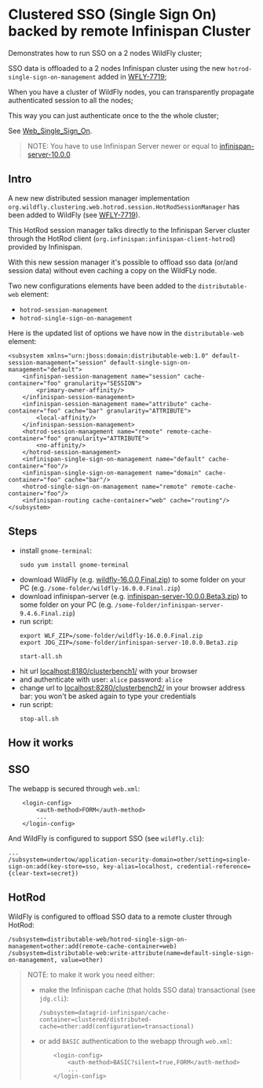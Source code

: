 # Clustered SSO (Single Sign On) backed by remote Infinispan Cluster

Demonstrates how to run SSO on a 2 nodes WildFly cluster;

SSO data is offloaded to a 2 nodes Infinispan cluster using the new `hotrod-single-sign-on-management` added in [WFLY-7719](https://issues.jboss.org/browse/WFLY-7719);

When you have a cluster of WildFly nodes, you can transparently propagate authenticated session to all the nodes;

This way you can just authenticate once to the the whole cluster;

See [Web_Single_Sign_On](https://docs.wildfly.org/16/WildFly_Elytron_Security.html#Web_Single_Sign_On).

> NOTE: You have to use Infinispan Server newer or equal to [infinispan-server-10.0.0](http://downloads.jboss.org/infinispan/10.0.0.Beta3/infinispan-server-10.0.0.Beta3.zip)

## Intro

A new new distributed session manager implementation `org.wildfly.clustering.web.hotrod.session.HotRodSessionManager` has been added to WildFly
(see [WFLY-7719](https://issues.jboss.org/browse/WFLY-7719)).

This HotRod session manager talks directly to the Infinispan Server cluster through the HotRod client (`org.infinispan:infinispan-client-hotrod`)
provided by Infinispan.

With this new session manager it's possible to offload sso data (or/and session data) without even caching a copy on the WildFLy node.

Two new configurations elements have been added to the `distributable-web` element:

 * `hotrod-session-management`
 * `hotrod-single-sign-on-management`

Here is the updated list of options we have now in the `distributable-web` element:

```
<subsystem xmlns="urn:jboss:domain:distributable-web:1.0" default-session-management="session" default-single-sign-on-management="default">
    <infinispan-session-management name="session" cache-container="foo" granularity="SESSION">
        <primary-owner-affinity/>
    </infinispan-session-management>
    <infinispan-session-management name="attribute" cache-container="foo" cache="bar" granularity="ATTRIBUTE">
        <local-affinity/>
    </infinispan-session-management>
    <hotrod-session-management name="remote" remote-cache-container="foo" granularity="ATTRIBUTE">
        <no-affinity/>
    </hotrod-session-management>
    <infinispan-single-sign-on-management name="default" cache-container="foo"/>
    <infinispan-single-sign-on-management name="domain" cache-container="foo" cache="bar"/>
    <hotrod-single-sign-on-management name="remote" remote-cache-container="foo"/>
    <infinispan-routing cache-container="web" cache="routing"/>
</subsystem>
```

## Steps

- install `gnome-terminal`:
  ```
  sudo yum install gnome-terminal
  ```
- download WildFly (e.g. [wildfly-16.0.0.Final.zip](https://download.jboss.org/wildfly/16.0.0.Beta1/wildfly-16.0.0.Final.zip)) to some folder on your PC (e.g. `/some-folder/wildfly-16.0.0.Final.zip`)
- download infinispan-server (e.g. [infinispan-server-10.0.0.Beta3.zip](http://downloads.jboss.org/infinispan/10.0.0.Beta3/infinispan-server-10.0.0.Beta3.zip)) to some folder on your PC (e.g. `/some-folder/infinispan-server-9.4.6.Final.zip`)
- run script:
  ```    
  export WLF_ZIP=/some-folder/wildfly-16.0.0.Final.zip
  export JDG_ZIP=/some-folder/infinispan-server-10.0.0.Beta3.zip
  
  start-all.sh
  ```
- hit url [localhost:8180/clusterbench1/](http://localhost:8180/clusterbench1/) 
  with your browser
- and authenticate with user: `alice` password: `alice`  
- change url to [localhost:8280/clusterbench2/](http://localhost:8280/clusterbench2/) 
  in your browser address bar: you won't be asked again to type your credentials
- run script:
  ```
  stop-all.sh
  ```    

## How it works 

## SSO

The webapp is secured through `web.xml`:
```
    <login-config>
        <auth-method>FORM</auth-method>
        ...
    </login-config>        
```

And WildFly is configured to support SSO (see `wildfly.cli`):
```
...
/subsystem=undertow/application-security-domain=other/setting=single-sign-on:add(key-store=sso, key-alias=localhost, credential-reference={clear-text=secret})
```

## HotRod

WildFly is configured to offload SSO data to a  remote cluster through HotRod:
```
/subsystem=distributable-web/hotrod-single-sign-on-management=other:add(remote-cache-container=web)
/subsystem=distributable-web:write-attribute(name=default-single-sign-on-management, value=other)
```



> NOTE: to make it work you need either:
>  - make the Infinispan cache (that holds SSO data) transactional (see `jdg.cli`):
>    ```
>    /subsystem=datagrid-infinispan/cache-container=clustered/distributed-cache=other:add(configuration=transactional)
>    ```
>  - or add `BASIC` authentication to the webapp through `web.xml`:
>    ```
>        <login-config>
>            <auth-method>BASIC?silent=true,FORM</auth-method>
>            ...
>        </login-config>        
>    ```